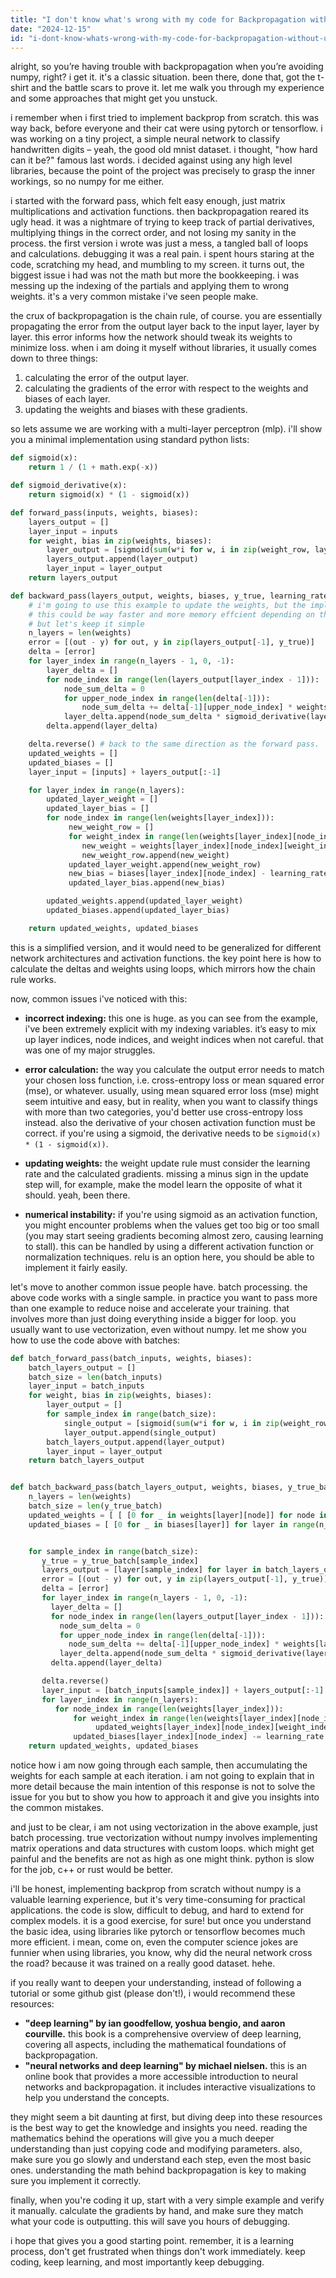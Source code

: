 ```yaml
---
title: "I don't know what's wrong with my code for Backpropagation without using numpy?"
date: "2024-12-15"
id: "i-dont-know-whats-wrong-with-my-code-for-backpropagation-without-using-numpy"
---
```


alright, so you’re having trouble with backpropagation when you’re avoiding numpy, right? i get it. it's a classic situation. been there, done that, got the t-shirt and the battle scars to prove it. let me walk you through my experience and some approaches that might get you unstuck.

i remember when i first tried to implement backprop from scratch. this was way back, before everyone and their cat were using pytorch or tensorflow. i was working on a tiny project, a simple neural network to classify handwritten digits – yeah, the good old mnist dataset. i thought, "how hard can it be?" famous last words. i decided against using any high level libraries, because the point of the project was precisely to grasp the inner workings, so no numpy for me either.

i started with the forward pass, which felt easy enough, just matrix multiplications and activation functions. then backpropagation reared its ugly head. it was a nightmare of trying to keep track of partial derivatives, multiplying things in the correct order, and not losing my sanity in the process. the first version i wrote was just a mess, a tangled ball of loops and calculations. debugging it was a real pain. i spent hours staring at the code, scratching my head, and mumbling to my screen. it turns out, the biggest issue i had was not the math but more the bookkeeping. i was messing up the indexing of the partials and applying them to wrong weights. it's a very common mistake i've seen people make.

the crux of backpropagation is the chain rule, of course. you are essentially propagating the error from the output layer back to the input layer, layer by layer. this error informs how the network should tweak its weights to minimize loss. when i am doing it myself without libraries, it usually comes down to three things:

1.  calculating the error of the output layer.
2.  calculating the gradients of the error with respect to the weights and biases of each layer.
3.  updating the weights and biases with these gradients.

so lets assume we are working with a multi-layer perceptron (mlp). i'll show you a minimal implementation using standard python lists:

```python
def sigmoid(x):
    return 1 / (1 + math.exp(-x))

def sigmoid_derivative(x):
    return sigmoid(x) * (1 - sigmoid(x))

def forward_pass(inputs, weights, biases):
    layers_output = []
    layer_input = inputs
    for weight, bias in zip(weights, biases):
        layer_output = [sigmoid(sum(w*i for w, i in zip(weight_row, layer_input)) + b) for weight_row, b in zip(weight, bias)]
        layers_output.append(layer_output)
        layer_input = layer_output
    return layers_output

def backward_pass(layers_output, weights, biases, y_true, learning_rate):
    # i'm going to use this example to update the weights, but the implementation is the key here
    # this could be way faster and more memory effcient depending on the language
    # but let's keep it simple
    n_layers = len(weights)
    error = [(out - y) for out, y in zip(layers_output[-1], y_true)]
    delta = [error]
    for layer_index in range(n_layers - 1, 0, -1):
        layer_delta = []
        for node_index in range(len(layers_output[layer_index - 1])):
            node_sum_delta = 0
            for upper_node_index in range(len(delta[-1])):
                node_sum_delta += delta[-1][upper_node_index] * weights[layer_index][upper_node_index][node_index]
            layer_delta.append(node_sum_delta * sigmoid_derivative(layers_output[layer_index-1][node_index]))
        delta.append(layer_delta)

    delta.reverse() # back to the same direction as the forward pass.
    updated_weights = []
    updated_biases = []
    layer_input = [inputs] + layers_output[:-1]

    for layer_index in range(n_layers):
        updated_layer_weight = []
        updated_layer_bias = []
        for node_index in range(len(weights[layer_index])):
             new_weight_row = []
             for weight_index in range(len(weights[layer_index][node_index])):
                new_weight = weights[layer_index][node_index][weight_index] - learning_rate * delta[layer_index][node_index] * layer_input[layer_index][weight_index]
                new_weight_row.append(new_weight)
             updated_layer_weight.append(new_weight_row)
             new_bias = biases[layer_index][node_index] - learning_rate * delta[layer_index][node_index]
             updated_layer_bias.append(new_bias)

        updated_weights.append(updated_layer_weight)
        updated_biases.append(updated_layer_bias)

    return updated_weights, updated_biases
```

this is a simplified version, and it would need to be generalized for different network architectures and activation functions. the key point here is how to calculate the deltas and weights using loops, which mirrors how the chain rule works.

now, common issues i've noticed with this:

*   **incorrect indexing:** this one is huge. as you can see from the example, i've been extremely explicit with my indexing variables. it’s easy to mix up layer indices, node indices, and weight indices when not careful. that was one of my major struggles.

*   **error calculation:** the way you calculate the output error needs to match your chosen loss function, i.e. cross-entropy loss or mean squared error (mse), or whatever. usually, using mean squared error loss (mse) might seem intuitive and easy, but in reality, when you want to classify things with more than two categories, you'd better use cross-entropy loss instead. also the derivative of your chosen activation function must be correct. if you're using a sigmoid, the derivative needs to be `sigmoid(x) * (1 - sigmoid(x))`.

*   **updating weights:** the weight update rule must consider the learning rate and the calculated gradients. missing a minus sign in the update step will, for example, make the model learn the opposite of what it should. yeah, been there.

*   **numerical instability:** if you're using sigmoid as an activation function, you might encounter problems when the values get too big or too small (you may start seeing gradients becoming almost zero, causing learning to stall). this can be handled by using a different activation function or normalization techniques. relu is an option here, you should be able to implement it fairly easily.

let's move to another common issue people have. batch processing. the above code works with a single sample. in practice you want to pass more than one example to reduce noise and accelerate your training. that involves more than just doing everything inside a bigger for loop. you usually want to use vectorization, even without numpy. let me show you how to use the code above with batches:

```python
def batch_forward_pass(batch_inputs, weights, biases):
    batch_layers_output = []
    batch_size = len(batch_inputs)
    layer_input = batch_inputs
    for weight, bias in zip(weights, biases):
        layer_output = []
        for sample_index in range(batch_size):
            single_output = [sigmoid(sum(w*i for w, i in zip(weight_row, layer_input[sample_index])) + b) for weight_row, b in zip(weight, bias)]
            layer_output.append(single_output)
        batch_layers_output.append(layer_output)
        layer_input = layer_output
    return batch_layers_output


def batch_backward_pass(batch_layers_output, weights, biases, y_true_batch, learning_rate):
    n_layers = len(weights)
    batch_size = len(y_true_batch)
    updated_weights = [ [ [0 for _ in weights[layer][node]] for node in range(len(weights[layer])) ] for layer in range(n_layers) ]
    updated_biases = [ [0 for _ in biases[layer]] for layer in range(n_layers) ]


    for sample_index in range(batch_size):
       y_true = y_true_batch[sample_index]
       layers_output = [layer[sample_index] for layer in batch_layers_output] # getting just the sample data from the batch
       error = [(out - y) for out, y in zip(layers_output[-1], y_true)]
       delta = [error]
       for layer_index in range(n_layers - 1, 0, -1):
         layer_delta = []
         for node_index in range(len(layers_output[layer_index - 1])):
           node_sum_delta = 0
           for upper_node_index in range(len(delta[-1])):
             node_sum_delta += delta[-1][upper_node_index] * weights[layer_index][upper_node_index][node_index]
           layer_delta.append(node_sum_delta * sigmoid_derivative(layers_output[layer_index-1][node_index]))
         delta.append(layer_delta)

       delta.reverse()
       layer_input = [batch_inputs[sample_index]] + layers_output[:-1]
       for layer_index in range(n_layers):
          for node_index in range(len(weights[layer_index])):
              for weight_index in range(len(weights[layer_index][node_index])):
                   updated_weights[layer_index][node_index][weight_index] -= learning_rate * delta[layer_index][node_index] * layer_input[layer_index][weight_index]
              updated_biases[layer_index][node_index] -= learning_rate * delta[layer_index][node_index]
    return updated_weights, updated_biases

```
notice how i am now going through each sample, then accumulating the weights for each sample at each iteration. i am not going to explain that in more detail because the main intention of this response is not to solve the issue for you but to show you how to approach it and give you insights into the common mistakes.

and just to be clear, i am not using vectorization in the above example, just batch processing. true vectorization without numpy involves implementing matrix operations and data structures with custom loops. which might get painful and the benefits are not as high as one might think. python is slow for the job, c++ or rust would be better.

i'll be honest, implementing backprop from scratch without numpy is a valuable learning experience, but it's very time-consuming for practical applications. the code is slow, difficult to debug, and hard to extend for complex models. it is a good exercise, for sure! but once you understand the basic idea, using libraries like pytorch or tensorflow becomes much more efficient. i mean, come on, even the computer science jokes are funnier when using libraries, you know, why did the neural network cross the road? because it was trained on a really good dataset. hehe.

if you really want to deepen your understanding, instead of following a tutorial or some github gist (please don't!), i would recommend these resources:

*   **"deep learning" by ian goodfellow, yoshua bengio, and aaron courville.** this book is a comprehensive overview of deep learning, covering all aspects, including the mathematical foundations of backpropagation.
*   **"neural networks and deep learning" by michael nielsen.** this is an online book that provides a more accessible introduction to neural networks and backpropagation. it includes interactive visualizations to help you understand the concepts.

they might seem a bit daunting at first, but diving deep into these resources is the best way to get the knowledge and insights you need. reading the mathematics behind the operations will give you a much deeper understanding than just copying code and modifying parameters. also, make sure you go slowly and understand each step, even the most basic ones. understanding the math behind backpropagation is key to making sure you implement it correctly.

finally, when you're coding it up, start with a very simple example and verify it manually. calculate the gradients by hand, and make sure they match what your code is outputting. this will save you hours of debugging.

i hope that gives you a good starting point. remember, it is a learning process, don't get frustrated when things don't work immediately. keep coding, keep learning, and most importantly keep debugging.
